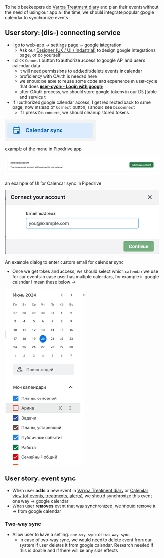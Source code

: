 To help beekeepers do [Varroa Treatment diary](https://www.notion.so/Varroa-Treatment-diary-90030bfde0c749ce922d43a2d46c273a?pvs=21) and plan their events without the need of using our app all the time, we should integrate popular google calendar to synchronize events

## User story: (dis-) connecting service

- I go to web-app → settings page → google integration
    - Ask our [Designer (UX / UI / Industrial)](https://www.notion.so/Designer-UX-UI-Industrial-454c89d18d7e4eeb822c54d9966bc169?pvs=21) to design google integrations page, or do yourself
- I click `Connect` button to authorize access to google API and user’s calendar data
    - it will need permissions to add/edit/delete events in calendar
    - proficiency with OAuth is needed here
    - we should be able to reuse some code and experience in user-cycle that does [**user-cycle - Login with google**](https://www.notion.so/user-cycle-Login-with-google-9b8ec50402e84c8a9960031fafd46552?pvs=21)
    - after OAuth process, we should store google tokens in our DB [table and service t
- If I authorized google calendar access, I get redirected back to same page, now instead of `Connect` button, I should see `Disconnect`
    - if I press `Disconnect`, we should cleanup stored tokens

![](../../../../img/Screenshot%202024-06-20%20at%2014.00.19.png)


example of the menu in Pipedrive app

![](../../../../img/Screenshot%202024-06-20%20at%2014.00.27.png)

an example of UI for Calendar sync in Pipedrive

![](../../../../img/Screenshot%202024-06-20%20at%2014.02.48.png)


An example dialog to enter custom email for calendar sync

- Once we get tokes and access, we should select which `calendar` we use for our events in case user has multiple calendars, for example in google calendar I mean these below →

![](../../../../img/Screenshot%202024-06-20%20at%2014.05.22.png)

## User story: event sync

- When user **adds** a new event in [Varroa Treatment diary](https://www.notion.so/Varroa-Treatment-diary-90030bfde0c749ce922d43a2d46c273a?pvs=21) or [Calendar view (of events, treatments, alerts)](https://www.notion.so/Calendar-view-of-events-treatments-alerts-49f6c9ffde1843099136db7333591f26?pvs=21), we should synchronize this event one way → google calendar
- When user **removes** event that was synchronized, we should remove it → from google calendar

### Two-way sync

- Allow user to have a setting. `one-way-sync` or `two-way-sync`.
    - In case of two-way sync, we would need to delete event from our system if user deletes it from google calendar. Research needed if this is doable and if there will be any side effects